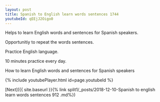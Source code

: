 ```yaml
---
layout: post
title: Spanish to English learn words sentences 1744 
youtubeId: qEEjJ2Oigo0
---
```

 
 
Helps to learn English words and sentences for Spanish speakers.

Opportunitiy to repeat the words sentences. 

Practice English language. 
 
10 minutes practice every day. 
 
How to learn English words and sentences for Spanish speakers 
 
{% include youtubePlayer.html id=page.youtubeId %}
 
 
[Next]({{ site.baseurl }}{% link  split1/_posts/2018-12-10-Spanish to english learn words sentences 912 .md%})
 
